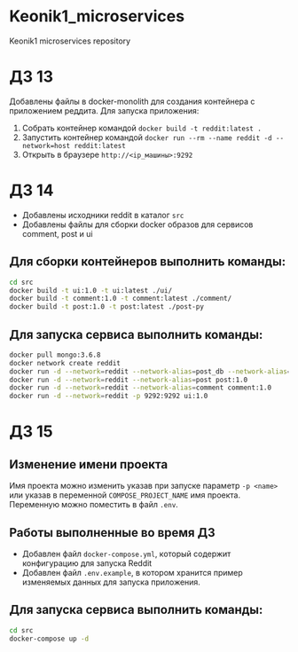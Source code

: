 # Keonik1_microservices
Keonik1 microservices repository


# ДЗ 13
Добавлены файлы в docker-monolith для создания контейнера с приложением реддита.
Для запуска приложения:
1. Собрать контейнер командой `docker build -t reddit:latest .`
2. Запустить контейнер командой `docker run --rm --name reddit -d --network=host reddit:latest`
3. Открыть в браузере `http://<ip_машины>:9292`


# ДЗ 14
- Добавлены исходники reddit в каталог `src`
- Добавлены файлы для сборки docker образов для сервисов comment, post и ui
## Для сборки контейнеров выполнить команды:
```bash
cd src
docker build -t ui:1.0 -t ui:latest ./ui/
docker build -t comment:1.0 -t comment:latest ./comment/
docker build -t post:1.0 -t post:latest ./post-py
```
## Для запуска сервиса выполнить команды:
```bash
docker pull mongo:3.6.8
docker network create reddit
docker run -d --network=reddit --network-alias=post_db --network-alias=comment_db -v ${PWD}/data/db:/data/db mongo:3.6.8
docker run -d --network=reddit --network-alias=post post:1.0
docker run -d --network=reddit --network-alias=comment comment:1.0
docker run -d --network=reddit -p 9292:9292 ui:1.0
```

# ДЗ 15
## Изменение имени проекта
Имя проекта можно изменить указав при запуске параметр `-p <name>` или указав в переменной `COMPOSE_PROJECT_NAME` имя проекта. Переменную можно поместить в файл `.env`.
## Работы выполненные во время ДЗ
- Добавлен файл `docker-compose.yml`, который содержит конфигурацию для запуска Reddit
- Добавлен файл `.env.example`, в котором хранится пример изменяемых данных для запуска приложения.

## Для запуска сервиса выполнить команды:
```bash
cd src
docker-compose up -d
```
